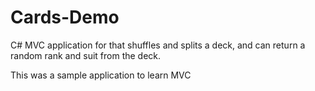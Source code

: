 # Cards-Demo

C# MVC application for that shuffles and splits a deck, and can return a random rank and suit from the deck.

This was a sample application to learn MVC
